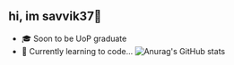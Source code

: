 ## hi, im savvik37👋
- 🎓 Soon to be UoP graduate
- 🔭 Currently learning to code...
![Anurag's GitHub stats](https://github-readme-stats.vercel.app/api?username=savvik37&show_icons=true&theme=yeblu)


<!--
**savvik37/savvik37** is a ✨ _special_ ✨ repository because its `README.md` (this file) appears on your GitHub profile.

Here are some ideas to get you started:

- 🔭 I’m currently working on ...
- 🌱 I’m currently learning ...
- 👯 I’m looking to collaborate on ...
- 🤔 I’m looking for help with ...
- 💬 Ask me about ...
- 📫 How to reach me: ...
- 😄 Pronouns: ...
- ⚡ Fun fact: ...
-->
